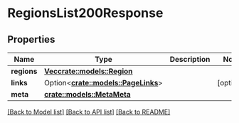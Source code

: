 # RegionsList200Response

## Properties

Name | Type | Description | Notes
------------ | ------------- | ------------- | -------------
**regions** | [**Vec<crate::models::Region>**](region.md) |  | 
**links** | Option<[**crate::models::PageLinks**](page_links.md)> |  | [optional]
**meta** | [**crate::models::MetaMeta**](meta_meta.md) |  | 

[[Back to Model list]](../README.md#documentation-for-models) [[Back to API list]](../README.md#documentation-for-api-endpoints) [[Back to README]](../README.md)


